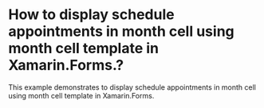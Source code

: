 # How to display schedule appointments in month cell using month cell template in Xamarin.Forms.?

This example demonstrates to display schedule appointments in month cell using month cell template in Xamarin.Forms.
